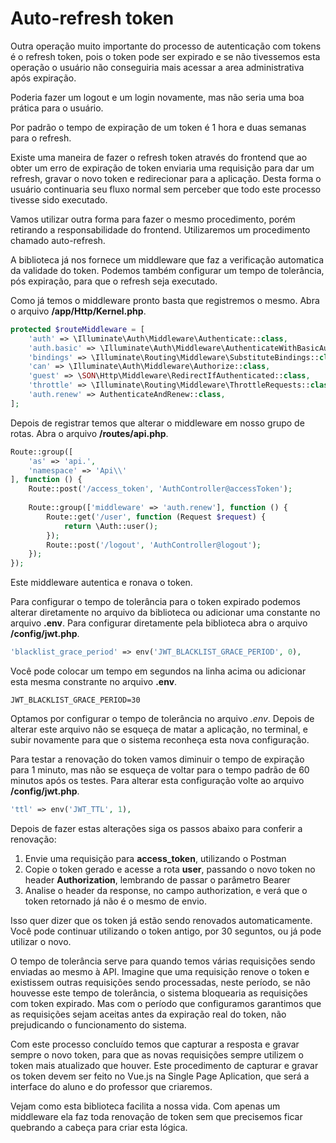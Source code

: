# Auto-refresh token

Outra operação muito importante do processo de autenticação com tokens é o refresh token, pois o token pode ser expirado e se não tivessemos esta operação o usuário não conseguiria mais acessar a area administrativa após expiração.

Poderia fazer um logout e um login novamente, mas não seria uma boa prática para o usuário.

Por padrão o tempo de expiração de um token é 1 hora e duas semanas para o refresh.

Existe uma maneira de fazer o refresh token através do frontend que ao obter um erro de expiração de token enviaria uma requisição para dar um refresh, gravar o novo token e redirecionar para a aplicação. Desta forma o usuário continuaria seu fluxo normal sem perceber que todo este processo tivesse sido executado.

Vamos utilizar outra forma para fazer o mesmo procedimento, porém retirando a responsabilidade do frontend. Utilizaremos um procedimento chamado auto-refresh.

A biblioteca já nos fornece um middleware que faz a verificação automatica da validade do token. Podemos também configurar um tempo de tolerância, pós expiração, para que o refresh seja executado.

Como já temos o middleware pronto basta que registremos o mesmo. Abra o arquivo **/app/Http/Kernel.php**.

```php
protected $routeMiddleware = [
    'auth' => \Illuminate\Auth\Middleware\Authenticate::class,
    'auth.basic' => \Illuminate\Auth\Middleware\AuthenticateWithBasicAuth::class,
    'bindings' => \Illuminate\Routing\Middleware\SubstituteBindings::class,
    'can' => \Illuminate\Auth\Middleware\Authorize::class,
    'guest' => \SON\Http\Middleware\RedirectIfAuthenticated::class,
    'throttle' => \Illuminate\Routing\Middleware\ThrottleRequests::class,
    'auth.renew' => AuthenticateAndRenew::class,
];
```

Depois de registrar temos que alterar o middleware em nosso grupo de rotas. Abra o arquivo **/routes/api.php**.

```php
Route::group([
    'as' => 'api.',
    'namespace' => 'Api\\'
], function () {
    Route::post('/access_token', 'AuthController@accessToken');
    
    Route::group(['middleware' => 'auth.renew'], function () {
        Route::get('/user', function (Request $request) {
            return \Auth::user();
        });
        Route::post('/logout', 'AuthController@logout');
    });
});
```

Este middleware autentica e ronava o token.

Para configurar o tempo de tolerância para o token expirado podemos alterar diretamente no arquivo da biblioteca ou adicionar uma constante no arquivo **.env**. Para configurar diretamente pela biblioteca abra o arquivo **/config/jwt.php**.

```php
'blacklist_grace_period' => env('JWT_BLACKLIST_GRACE_PERIOD', 0),
```

Você pode colocar um tempo em segundos na linha acima ou adicionar esta mesma constrante no arquivo **.env**.

```
JWT_BLACKLIST_GRACE_PERIOD=30
```

Optamos por configurar o tempo de tolerância no arquivo *.env*. Depois de alterar este arquivo não se esqueça de matar a aplicação, no terminal, e subir novamente para que o sistema reconheça esta nova configuração.

Para testar a renovação do token vamos diminuir o tempo de expiração para 1 minuto, mas não se esqueça de voltar para o tempo padrão de 60 minutos após os testes. Para alterar esta configuração volte ao arquivo **/config/jwt.php**.

```php
'ttl' => env('JWT_TTL', 1),
```

Depois de fazer estas alterações siga os passos abaixo para conferir a renovação:

1. Envie uma requisição para **access_token**, utilizando o Postman
2. Copie o token gerado e acesse a rota **user**, passando o novo token no header **Authorization**, lembrando de passar o parâmetro Bearer
3. Analise o header da response, no campo authorization, e verá que o token retornado já não é o mesmo de envio.

Isso quer dizer que os token já estão sendo renovados automaticamente. Você pode continuar utilizando o token antigo, por 30 seguntos, ou já pode utilizar o novo.

O tempo de tolerância serve para quando temos várias requisições sendo enviadas ao mesmo à API. Imagine que uma requisição renove o token e existissem outras requisições sendo processadas, neste período, se não houvesse este tempo de tolerância, o sistema bloquearia as requisições com token expirado. Mas com o período que configuramos garantimos que as requisições sejam aceitas antes da expiração real do token, não prejudicando o funcionamento do sistema.

Com este processo concluído temos que capturar a resposta e gravar sempre o novo token, para que as novas requisições sempre utilizem o token mais atualizado que houver. Este procedimento de capturar e gravar os token devem ser feito no Vue.js na Single Page Aplication, que será a interface do aluno e do professor que criaremos.

Vejam como esta biblioteca facilita a nossa vida. Com apenas um middleware ela faz toda renovação de token sem que precisemos ficar quebrando a cabeça para criar esta lógica.